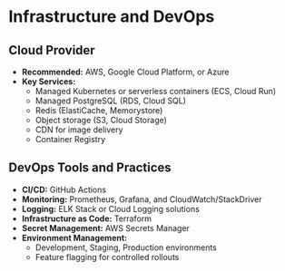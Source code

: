 # Infrastructure and DevOps

## Cloud Provider
- **Recommended:** AWS, Google Cloud Platform, or Azure
- **Key Services:**
  - Managed Kubernetes or serverless containers (ECS, Cloud Run)
  - Managed PostgreSQL (RDS, Cloud SQL)
  - Redis (ElastiCache, Memorystore)
  - Object storage (S3, Cloud Storage)
  - CDN for image delivery
  - Container Registry

## DevOps Tools and Practices
- **CI/CD:** GitHub Actions
- **Monitoring:** Prometheus, Grafana, and CloudWatch/StackDriver
- **Logging:** ELK Stack or Cloud Logging solutions
- **Infrastructure as Code:** Terraform
- **Secret Management:** AWS Secrets Manager
- **Environment Management:**
  - Development, Staging, Production environments
  - Feature flagging for controlled rollouts

